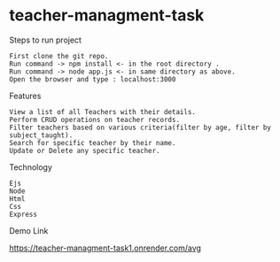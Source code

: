 # teacher-managment-task

Steps to run project

    First clone the git repo.
    Run command -> npm install <- in the root directory .
    Run command -> node app.js <- in same directory as above.
    Open the browser and type : localhost:3000

Features

    View a list of all Teachers with their details.
    Perform CRUD operations on teacher records.
    Filter teachers based on various criteria(filter by age, filter by subject_taught).
    Search for specific teacher by their name.
    Update or Delete any specific teacher.

Technology

    Ejs
    Node
    Html
    Css
    Express

Demo Link

https://teacher-managment-task1.onrender.com/avg

